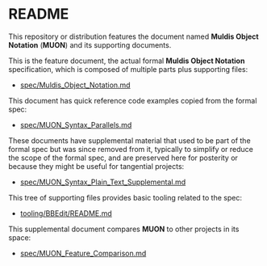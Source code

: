 # README

This repository or distribution features the document named
**Muldis Object Notation** (**MUON**)
and its supporting documents.

This is the feature document, the actual formal **Muldis Object Notation**
specification, which is composed of multiple parts plus supporting files:

- [spec/Muldis_Object_Notation.md](spec/Muldis_Object_Notation.md)

This document has quick reference code examples copied from the formal spec:

- [spec/MUON_Syntax_Parallels.md](spec/MUON_Syntax_Parallels.md)

These documents have supplemental material that used to be part of the
formal spec but was since removed from it, typically to simplify or reduce
the scope of the formal spec, and are preserved here for posterity or
because they might be useful for tangential projects:

- [spec/MUON_Syntax_Plain_Text_Supplemental.md](spec/MUON_Syntax_Plain_Text_Supplemental.md)

This tree of supporting files provides basic tooling related to the spec:

- [tooling/BBEdit/README.md](tooling/BBEdit/README.md)

This supplemental document compares **MUON** to other projects in its space:

- [spec/MUON_Feature_Comparison.md](spec/MUON_Feature_Comparison.md)
